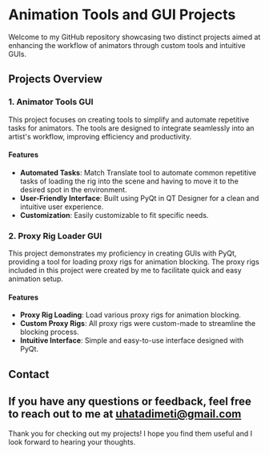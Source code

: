 # Animation Tools and GUI Projects

Welcome to my GitHub repository showcasing two distinct projects aimed at enhancing the workflow of animators through custom tools and intuitive GUIs. 

## Projects Overview

### 1. Animator Tools GUI
This project focuses on creating tools to simplify and automate repetitive tasks for animators. The tools are designed to integrate seamlessly into an artist's workflow, improving efficiency and productivity. 

#### Features
- **Automated Tasks**: Match Translate tool to automate common repetitive tasks of loading the rig into the scene and having to move it to the desired spot in the environment.
- **User-Friendly Interface**: Built using PyQt in QT Designer for a clean and intuitive user experience.
- **Customization**: Easily customizable to fit specific needs.



### 2. Proxy Rig Loader GUI
This project demonstrates my proficiency in creating GUIs with PyQt, providing a tool for loading proxy rigs for animation blocking. 
The proxy rigs included in this project were created by me to facilitate quick and easy animation setup.

#### Features
- **Proxy Rig Loading**: Load various proxy rigs for animation blocking.
- **Custom Proxy Rigs**: All proxy rigs were custom-made to streamline the blocking process.
- **Intuitive Interface**: Simple and easy-to-use interface designed with PyQt.



## Contact
If you have any questions or feedback, feel free to reach out to me at uhatadimeti@gmail.com
---

Thank you for checking out my projects! I hope you find them useful and I look forward to hearing your thoughts.
